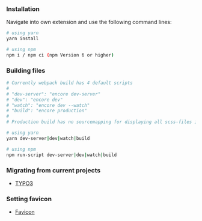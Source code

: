 ### Installation

Navigate into own extension and use the following command lines:

```bash
# using yarn
yarn install

# using npm
npm i / npm ci (npm Version 6 or higher)
```

### Building files

```bash
# Currently webpack build has 4 default scripts
# 
# "dev-server": "encore dev-server"
# "dev": "encore dev"
# "watch": "encore dev --watch"
# "build": "encore production"
#
# Production build has no sourcemapping for displaying all scss-files into dev-tools

# using yarn
yarn dev-server|dev|watch|build

# using npm
npm run-script dev-server|dev|watch|build
```

### Migrating from current projects

- [TYPO3](Documentation/TYPO3.md)

### Setting favicon

- [Favicon](Documentation/Favicon.md)